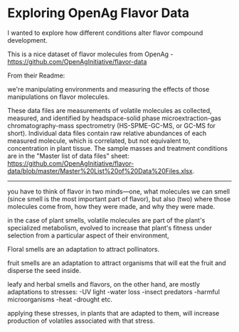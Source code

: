 # Exploring OpenAg Flavor Data

I wanted to explore how different conditions alter flavor compound development. 

This is a nice dataset of flavor molecules from OpenAg - https://github.com/OpenAgInitiative/flavor-data

From their Readme:

we're manipulating environments and measuring the effects of those manipulations on flavor molecules.

These data files are measurements of volatile molecules as collected, measured, and identified by headspace-solid phase microextraction-gas chromatography-mass spectrometry (HS-SPME-GC-MS, or GC-MS for short). Individual data files contain raw relative abundances of each measured molecule, which is correlated, but not equivalent to, concentration in plant tissue. The sample masses and treatment conditions are in the "Master list of data files" sheet: https://github.com/OpenAgInitiative/flavor-data/blob/master/Master%20List%20of%20Data%20Files.xlsx. 

----------

you have to think of flavor in two minds—one, what molecules we can smell (since smell is the most important part of flavor), but also (two) where those molecules come from, how they were made, and why they were made.

in the case of plant smells, volatile molecules are part of the plant's specialized metabolism, evolved to increase that plant's fitness under selection from a particular aspect of their environment,

Floral smells are an adaptation to attract pollinators.

fruit smells are an adaptation to attract organisms that will eat the fruit and disperse the seed inside.

leafy and herbal smells and flavors, on the other hand, are mostly adaptations to stresses:
-UV light
-water loss
-insect predators
-harmful microorganisms
-heat
-drought
etc.

applying these stresses, in plants that are adapted to them, will increase production of volatiles associated with that stress.
